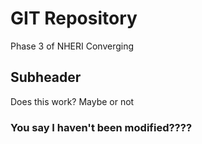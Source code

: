# GIT Repository
Phase 3 of NHERI Converging


## Subheader
Does this work? Maybe or not

### You say I haven't been modified????